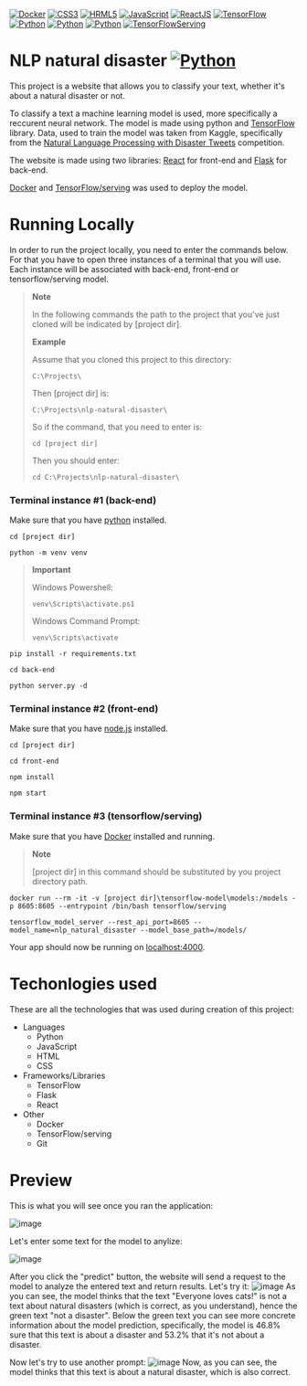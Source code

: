 
[![Docker](https://img.shields.io/badge/Docker-%231D63ED?logo=docker&logoColor=white)](https://www.python.org/downloads/release/python-3115/)
[![CSS3](https://img.shields.io/badge/CSS-%23214CE5?logo=css3&logoColor=white)](https://www.python.org/downloads/release/python-3115/)
[![HRML5](https://img.shields.io/badge/HTML5-%23E44D26?logo=HTML5&logoColor=white)](https://www.python.org/downloads/release/python-3115/)
[![JavaScript](https://img.shields.io/badge/JavaScript-%23F7E018?logo=javascript&logoColor=white)](https://www.python.org/downloads/release/python-3115/)
[![ReactJS](https://img.shields.io/badge/ReactJS-%2311C8E8?logo=react&logoColor=white)](https://www.python.org/downloads/release/python-3115/)
[![TensorFlow](https://img.shields.io/badge/TensorFlow-%23FF9300?logo=tensorflow&logoColor=white)](https://www.python.org/downloads/release/python-3115/)
[![Python](https://img.shields.io/badge/Python-%233572A5?logo=python&logoColor=white)](https://www.python.org/downloads/release/python-3115/)
[![Python](https://img.shields.io/badge/Flask-grey?logo=flask&logoColor=white)](https://www.python.org/downloads/release/python-3115/)
[![Python](https://img.shields.io/badge/Git-%23EA330E?logo=git&logoColor=white)](https://www.python.org/downloads/release/python-3115/)
[![TensorFlowServing](https://img.shields.io/badge/TensorFlow%2Fserving-%23F0910E?logo=tensorflow&logoColor=white)](https://www.python.org/downloads/release/python-3115/)
# NLP natural disaster [![Python](https://img.shields.io/badge/python-3.11.5-brightgreen)](https://www.python.org/downloads/release/python-3115/) 
This project is a website that allows you to classify your text, whether it's about a natural disaster or not.

To classify a text a machine learning model is used, more specifically a reccurent neural network. The model is made using python and [TensorFlow](https://www.tensorflow.org/) library.
Data, used to train the model was taken from Kaggle, specifically from the [Natural Language Processing with Disaster Tweets](https://www.kaggle.com/competitions/nlp-getting-started/data) competition.

The website is made using two libraries: [React](https://react.dev/) for front-end and [Flask](https://flask.palletsprojects.com/en/2.3.x/) for back-end.

[Docker](https://www.docker.com/) and [TensorFlow/serving](https://www.tensorflow.org/tfx/guide/serving) was used to deploy the model.

# Running Locally

In order to run the project locally, you need to enter the commands below. For that
you have to open three instances of a terminal that you will use. 
Each instance will be associated with back-end, front-end or tensorflow/serving model. 

> **Note**
> 
> In the following commands the path to the project that you've just cloned will be indicated by [project dir].
> 
> **Example**
> 
> Assume that you cloned this project to this directory:
> ```shell
> C:\Projects\
> ```
>  Then [project dir] is:
> ```shell
> C:\Projects\nlp-natural-disaster\
> ```
> So if the command, that you need to enter is:
> ```shell
> cd [project dir]
> ```
> Then you should enter:
> ```shell
> cd C:\Projects\nlp-natural-disaster\
> ```

### Terminal instance #1 (back-end)
Make sure that you have [python](https://www.python.org/downloads/release/python-3115/) installed.
```shell
cd [project dir]
```
```shell
python -m venv venv
```
> **Important**
> 
> Windows Powershell:
> ```shell
> venv\Scripts\activate.ps1
> ```
>
> Windows Command Prompt:
> ```shell
> venv\Scripts\activate
> ```
```shell
pip install -r requirements.txt
```
```shell
cd back-end
```
```shell
python server.py -d
```

### Terminal instance #2 (front-end)
Make sure that you have [node.js](https://nodejs.org/en) installed.
```shell
cd [project dir]
```
```shell
cd front-end
```
```shell
npm install
```
```shell
npm start
```
### Terminal instance #3 (tensorflow/serving)
Make sure that you have [Docker](https://www.docker.com/) installed and running.
> **Note**
>
> [project dir] in this command should be substituted by you project directory path.
```shell
docker run --rm -it -v [project dir]\tensorflow-model\models:/models -p 8605:8605 --entrypoint /bin/bash tensorflow/serving
```
```shell
tensorflow_model_server --rest_api_port=8605 --model_name=nlp_natural_disaster --model_base_path=/models/
```
Your app should now be running on [localhost:4000](http://localhost:4000/).

# Techonlogies used

These are all the technologies that was used during creation of this project:

* Languages
   - Python
   - JavaScript
   - HTML
   - CSS
* Frameworks/Libraries
   - TensorFlow
   - Flask
   - React
* Other
   - Docker
   - TensorFlow/serving
   - Git

# Preview
This is what you will see once you ran the application:

![image](https://github.com/SpectreSpect/nlp-natural-disaster/assets/52841087/a5c350b5-82e2-44da-895d-ab13109e3468)

Let's enter some text for the model to anylize:

![image](https://github.com/SpectreSpect/nlp-natural-disaster/assets/52841087/ff3ff15a-5c11-42b6-b958-ffeb30c9205f)

After you click the "predict" button, the website will send a request to the model to analyze the entered text and return results. Let's try it:
![image](https://github.com/SpectreSpect/nlp-natural-disaster/assets/52841087/314dd991-ad1d-4c44-8266-449a07fd6ed3)
As you can see, the model thinks that the text "Everyone loves cats!" is not a text about natural disasters (which is correct, as you understand), hence the green text "not a disaster". 
Below the green text you can see more concrete information about the model prediction, specifically, the model is 46.8% sure that this text is about a disaster and 53.2% that it's not about a disaster.

Now let's try to use another prompt:
![image](https://github.com/SpectreSpect/nlp-natural-disaster/assets/52841087/2afd9ee4-ef78-49ad-8eb2-0d1c54395ea1)
Now, as you can see, the model thinks that this text is about a natural disaster, which is also correct.
